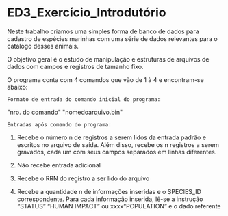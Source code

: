 # ED3_Exercício_Introdutório
Neste trabalho criamos uma simples forma de banco de dados para cadastro de espécies marinhas
com uma série de dados relevantes para o catálogo desses animais.

O objetivo geral é o estudo de manipulação e estruturas de arquivos de dados com campos e registros
de tamanho fixo.

O programa conta com 4 comandos que vão de 1 à 4 e encontram-se abaixo:

    Formato de entrada do comando inicial do programa:
"nro. do comando" "nomedoarquivo.bin"


    Entradas após comando do programa: 
1.  Recebe o número n de registros a serem lidos da entrada padrão e escritos no arquivo
    de saída. Além disso, recebe os n registros a serem gravados, cada um com seus
    campos separados em linhas diferentes.

2.  Não recebe entrada adicional

3.  Recebe o RRN do registro a ser lido do arquivo

4.  Recebe a quantidade n de informações inseridas e o SPECIES_ID correspondente. Para
    cada informação inserida, lê-se a instrução “STATUS” “HUMAN IMPACT” ou
    xxxx“POPULATION” e o dado referente

